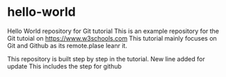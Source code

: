 # hello-world
Hello World repository for Git tutorial
This is an example repository for the Git tutoial on https://www.w3schools.com
This tutorial mainly focuses on Git and Github as its remote.plase leanr it.

This repository is built step by step in the tutorial.
New line added for update
This includes the step for github
